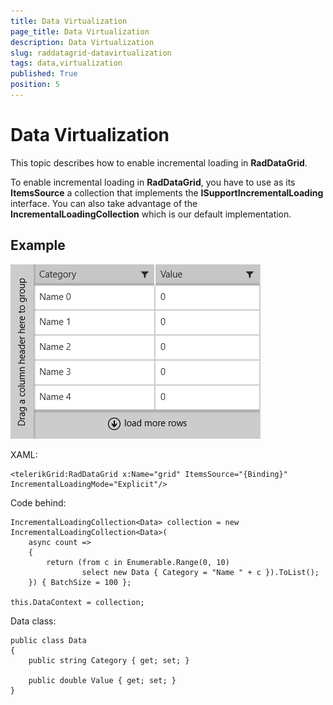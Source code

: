 ```yaml
---
title: Data Virtualization
page_title: Data Virtualization
description: Data Virtualization
slug: raddatagrid-datavirtualization
tags: data,virtualization
published: True
position: 5
---
```


# Data Virtualization

This topic describes how to enable incremental loading in **RadDataGrid**.

To enable incremental loading in **RadDataGrid**, you have to use as its **ItemsSource**
a collection that implements the **ISupportIncrementalLoading** interface.
You can also take advantage of the **IncrementalLoadingCollection** which is our default implementation.

## Example

![Data Grid-Data Virtualization-Incremental Loading](images/DataGrid-DataVirtualization-IncrementalLoading.png)

XAML:

	<telerikGrid:RadDataGrid x:Name="grid" ItemsSource="{Binding}"  IncrementalLoadingMode="Explicit"/>

Code behind:

	IncrementalLoadingCollection<Data> collection = new IncrementalLoadingCollection<Data>(
	    async count =>
	    {
	        return (from c in Enumerable.Range(0, 10)
	                select new Data { Category = "Name " + c }).ToList();
	    }) { BatchSize = 100 };
	
	this.DataContext = collection;

Data class:
	
	public class Data
	{
	    public string Category { get; set; }
	
	    public double Value { get; set; }
	}